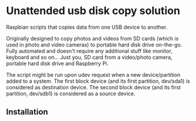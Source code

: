 # Unattended usb disk copy solution
Raspbian scripts that copies data from one USB device to another. 

Originally designed to copy photos and videos from SD cards (which is used in photo and video cameras) to portable hard disk drive on-the-go. Fully automated and doesn't require any additional stuff like monitor, keyboard and so on... Just you, SD card from a video/photo camera, portable hard disk drive and Raspberry Pi.

The script might be run upon udev request when a new device/partition added to a system.
The first block device (and its first partition, dev/sda1) is considered as destination device.
The second block device (and its first partition, dev/sdb1) is considered as a source device.


## Installation
